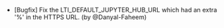 - [Bugfix] Fix the LTI_DEFAULT_JUPYTER_HUB_URL which had an extra '%' in the HTTPS URL. (by @Danyal-Faheem)